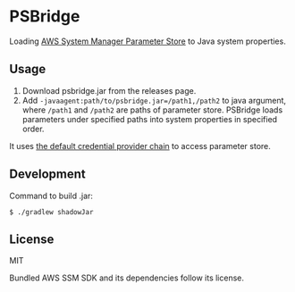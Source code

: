 # PSBridge

Loading [AWS System Manager Parameter Store](https://docs.aws.amazon.com/systems-manager/latest/userguide/systems-manager-paramstore.html) to Java system properties.

## Usage

1. Download psbridge.jar from the releases page.
1. Add `-javaagent:path/to/psbridge.jar=/path1,/path2` to java argument, where `/path1` and `/path2` are paths of parameter store.
PSBridge loads parameters under specified paths into system properties in specified order.

It uses [the default credential provider chain](https://docs.aws.amazon.com/sdk-for-java/v1/developer-guide/credentials.html) to access parameter store.

## Development

Command to build .jar:

```
$ ./gradlew shadowJar
```

## License

MIT

Bundled AWS SSM SDK and its dependencies follow its license.
